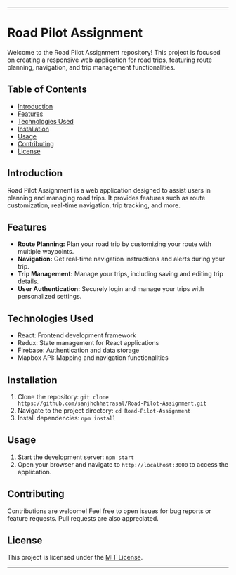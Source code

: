 

---

# Road Pilot Assignment

Welcome to the Road Pilot Assignment repository! This project is focused on creating a responsive web application for road trips, featuring route planning, navigation, and trip management functionalities.

## Table of Contents

- [Introduction](#introduction)
- [Features](#features)
- [Technologies Used](#technologies-used)
- [Installation](#installation)
- [Usage](#usage)
- [Contributing](#contributing)
- [License](#license)

## Introduction

Road Pilot Assignment is a web application designed to assist users in planning and managing road trips. It provides features such as route customization, real-time navigation, trip tracking, and more.

## Features

- **Route Planning:** Plan your road trip by customizing your route with multiple waypoints.
- **Navigation:** Get real-time navigation instructions and alerts during your trip.
- **Trip Management:** Manage your trips, including saving and editing trip details.
- **User Authentication:** Securely login and manage your trips with personalized settings.

## Technologies Used

- React: Frontend development framework
- Redux: State management for React applications
- Firebase: Authentication and data storage
- Mapbox API: Mapping and navigation functionalities

## Installation

1. Clone the repository: `git clone https://github.com/sanjhchhatrasal/Road-Pilot-Assignment.git`
2. Navigate to the project directory: `cd Road-Pilot-Assignment`
3. Install dependencies: `npm install`

## Usage

1. Start the development server: `npm start`
2. Open your browser and navigate to `http://localhost:3000` to access the application.

## Contributing

Contributions are welcome! Feel free to open issues for bug reports or feature requests. Pull requests are also appreciated.

## License

This project is licensed under the [MIT License](https://opensource.org/licenses/MIT).

---



